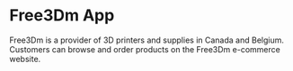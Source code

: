 # Free3Dm App
Free3Dm is a provider of 3D printers and supplies in Canada and Belgium. Customers can browse and order products on the Free3Dm e-commerce website.

